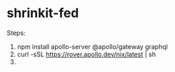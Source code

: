 # shrinkit-fed

Steps:
1. npm install apollo-server @apollo/gateway graphql
2. curl -sSL https://rover.apollo.dev/nix/latest | sh
3. 